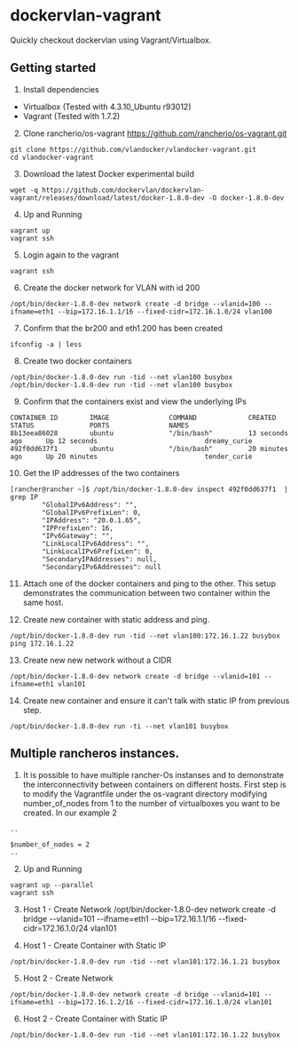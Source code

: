 # dockervlan-vagrant
Quickly checkout dockervlan using Vagrant/Virtualbox.

## Getting started
1) Install dependencies

* Virtualbox (Tested with 4.3.10_Ubuntu r93012)
* Vagrant (Tested with 1.7.2)


2) Clone rancherio/os-vagrant https://github.com/rancherio/os-vagrant.git

```
git clone https://github.com/vlandocker/vlandocker-vagrant.git
cd vlandocker-vagrant
```

3) Download the latest Docker experimental build

```
wget -q https://github.com/dockervlan/dockervlan-vagrant/releases/download/latest/docker-1.8.0-dev -O docker-1.8.0-dev
```

4) Up and Running

```
vagrant up
vagrant ssh
```

5) Login again to the vagrant
```
vagrant ssh
```

6) Create the docker network for VLAN with id 200
```
/opt/bin/docker-1.8.0-dev network create -d bridge --vlanid=100 --ifname=eth1 --bip=172.16.1.1/16 --fixed-cidr=172.16.1.0/24 vlan100
```

7) Confirm that the br200 and eth1.200 has been created
```
ifconfig -a | less
```

8) Create two docker containers
```
/opt/bin/docker-1.8.0-dev run -tid --net vlan100 busybox
/opt/bin/docker-1.8.0-dev run -tid --net vlan100 busybox
```

9) Confirm that the containers exist and view the underlying IPs
```
CONTAINER ID        IMAGE               COMMAND             CREATED             STATUS              PORTS               NAMES
8b13eea86028        ubuntu              "/bin/bash"         13 seconds ago      Up 12 seconds                           dreamy_curie
492f0dd637f1        ubuntu              "/bin/bash"         20 minutes ago      Up 20 minutes                           tender_curie
```

10) Get the IP addresses of the two containers
```
[rancher@rancher ~]$ /opt/bin/docker-1.8.0-dev inspect 492f0dd637f1  | grep IP
        "GlobalIPv6Address": "",
        "GlobalIPv6PrefixLen": 0,
        "IPAddress": "20.0.1.65",
        "IPPrefixLen": 16,
        "IPv6Gateway": "",
        "LinkLocalIPv6Address": "",
        "LinkLocalIPv6PrefixLen": 0,
        "SecondaryIPAddresses": null,
        "SecondaryIPv6Addresses": null
```
11) Attach one of the docker containers and ping to the other. This setup demonstrates the communication between two container within the same host.

12) Create new container with static address and ping.

```
/opt/bin/docker-1.8.0-dev run -tid --net vlan100:172.16.1.22 busybox
ping 172.16.1.22
```

13) Create new new network without a CIDR

```
/opt/bin/docker-1.8.0-dev network create -d bridge --vlanid=101 --ifname=eth1 vlan101
```

14) Create new container and ensure it can't talk with static IP from previous step.

```
/opt/bin/docker-1.8.0-dev run -ti --net vlan101 busybox
```


## Multiple rancheros instances.

1) It is possible to have multiple rancher-Os instanses and to demonstrate the interconnectivity between containers on different hosts. First step is to modify the Vagrantfile under the os-vagrant directory modifying number_of_nodes from 1 to the number of virtualboxes you want to be created.  In our example 2

```
..

$number_of_nodes = 2
..
```

2) Up and Running

```
vagrant up --parallel
vagrant ssh
```

3) Host 1 - Create Network
/opt/bin/docker-1.8.0-dev network create -d bridge --vlanid=101 --ifname=eth1 --bip=172.16.1.1/16 --fixed-cidr=172.16.1.0/24 vlan101

4) Host 1 - Create Container with Static IP

```
/opt/bin/docker-1.8.0-dev run -tid --net vlan101:172.16.1.21 busybox
```

5) Host 2 - Create Network

```
/opt/bin/docker-1.8.0-dev network create -d bridge --vlanid=101 --ifname=eth1 --bip=172.16.1.2/16 --fixed-cidr=172.16.1.0/24 vlan101
```

6) Host 2 - Create Container with Static IP

```
/opt/bin/docker-1.8.0-dev run -tid --net vlan101:172.16.1.22 busybox
```
